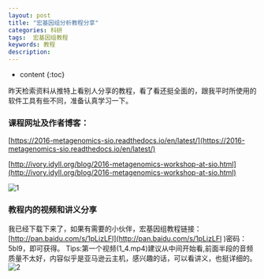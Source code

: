 ```yaml
---
layout: post
title: "宏基因组分析教程分享"
categories: 科研
tags:  宏基因组教程
keywords: 教程
description: 
---
```


* content
{:toc}


昨天检索资料从推特上看别人分享的教程，看了看还挺全面的，跟我平时所使用的软件工具有些不同，准备认真学习一下。




### 课程网址及作者博客：

[https://2016-metagenomics-sio.readthedocs.io/en/latest/](https://2016-metagenomics-sio.readthedocs.io/en/latest/)

[http://ivory.idyll.org/blog/2016-metagenomics-workshop-at-sio.html](http://ivory.idyll.org/blog/2016-metagenomics-workshop-at-sio.html)

![1](http://o7zaxp1i2.bkt.clouddn.com/95d7091.jpg)

### 教程内的视频和讲义分享

我已经下载下来了，如果有需要的小伙伴，宏基因组教程链接：[http://pan.baidu.com/s/1pLizLFl](http://pan.baidu.com/s/1pLizLFl )密码：5bl9，即可获得。
Tips:第一个视频(1_4.mp4)建议从中间开始看,前面半段的音频质量不太好，内容似乎是亚马逊云主机，感兴趣的话，可以看讲义，也挺详细的。
![2](http://o7zaxp1i2.bkt.clouddn.com/QQ%E6%88%AA%E5%9B%BE20161113203504.png)